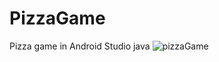 # PizzaGame 
Pizza game in Android Studio java
![pizzaGame](https://user-images.githubusercontent.com/59604062/131460121-01b27769-e533-42ba-9e7d-5901f9ed18a0.png)
